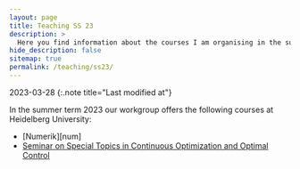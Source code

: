 ```yaml
---
layout: page
title: Teaching SS 23
description: >
  Here you find information about the courses I am organising in the summer semester 2023.
hide_description: false
sitemap: true
permalink: /teaching/ss23/
---
```


2023-03-28
{:.note title="Last modified at"}

In the summer term 2023 our workgroup offers the following courses at Heidelberg University: 
  - [Numerik][num]
  - [Seminar on Special Topics in Continuous Optimization and Optimal Control][sem]



[node]: numerik.md
[sem]: seminar.md
